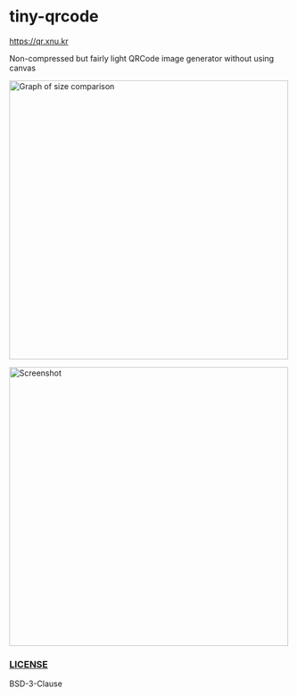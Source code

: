 # tiny-qrcode

https://qr.xnu.kr

Non-compressed but fairly light QRCode image generator without using canvas

<p><img src="https://github.com/user-attachments/assets/334be302-af80-4c62-b13c-7519a169b452" width=500 alt="Graph of size comparison"></p>

<p><img src="https://github.com/user-attachments/assets/1548dc54-f7b2-49cb-ac66-8fe41b76800c" width=500 alt="Screenshot"></p>

### [LICENSE](./LICENSE)
BSD-3-Clause

